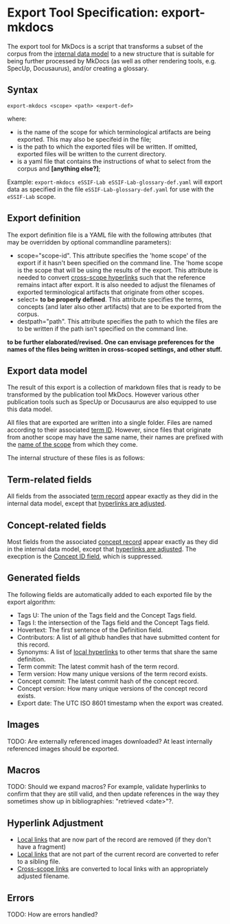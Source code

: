 # Export Tool Specification: export-mkdocs

The export tool for MkDocs is a script that transforms a subset of the corpus from the [internal data model](internal-data-model.md) to a new structure that is suitable for being further processed by MkDocs (as well as other rendering tools, e.g. SpecUp, Docusaurus), and/or creating a glossary. 

## Syntax

```
export-mkdocs <scope> <path> <export-def>
```
where:

- <scope> is the name of the scope for which terminological artifacts are being exported. This may also be specifeid in the <export-def> file;
- <path>  is the path to which the exported files will be written. If omitted, exported files will be written to the current directory.
- <export-def> is a yaml file that contains the instructions of what to select from the corpus and **[anything else?]**;

Example: `export-mkdocs eSSIF-Lab eSSIF-Lab-glossary-def.yaml` will export data as specified in the file `eSSIF-Lab-glossary-def.yaml` for use with the `eSSIF-Lab` scope.

## Export definition

The export definition file is a YAML file with the following attributes (that may be overridden by optional commandline parameters):

- scope="scope-id". This attribute specifies the 'home scope' of the export if it hasn't been specified on the command line. The 'home scope is the scope that will be using the results of the export. This attribute is needed to convert [cross-scope hyperlinks](reference_needed) such that the reference remains intact after export. It is also needed to adjust the filenames of exported terminological artifacts that originate from other scopes.
- select= **to be properly defined**. This attribute specifies the terms, concepts (and later also other artifacts) that are to be exported from the corpus.
- destpath="path". This attribute specifies the path to which the files are to be written if the path isn't specified on the command line.

**to be further elaborated/revised. One can envisage preferences for the names of the files being written in cross-scoped settings, and other stuff.**

## Export data model

The result of this export is a collection of markdown files that is ready to be transformed by the publication tool MkDocs. However various other publication tools such as SpecUp or Docusaurus are also equipped to use this data model. 

All files that are exported are written into a single folder. Files are named according to their associated [term ID](term-record.md#naming). However, since files that originate from another scope may have the same name, their names are prefixed with the [name of the scope](reference_needed) from which they come. 

The internal structure of these files is as follows:

## Term-related fields

All fields from the associated [term record](term-record.md) appear exactly as they did in the internal data model, except that [hyperlinks are adjusted](#hyperlink-adjustment).

## Concept-related fields

Most fields from the associated [concept record](concept-record.md) appear exactly as they did in the internal data model, except that [hyperlinks are adjusted](#hyperlink-adjustment). The execption is the [Concept ID field](concept-record.md#concept-id), which is suppressed.

## Generated fields

The following fields are automatically added to each exported file by the export algorithm:

* Tags U: The union of the Tags field and the Concept Tags field.
* Tags I: the intersection of the Tags field and the Concept Tags field.
* Hovertext: The first sentence of the Definition field.
* Contributors: A list of all github handles that have submitted content for this record.
* Synonyms: A list of [local hyperlinks](hyperlinks.md#local-links) to other terms that share the same definition.
* Term commit: The latest commit hash of the term record.
* Term version: How many unique versions of the term record exists.
* Concept commit: The latest commit hash of the concept record.
* Concept version: How many unique versions of the concept record exists.
* Export date: The UTC ISO 8601 timestamp when the export was created.

## Images
TODO: Are externally referenced images downloaded? At least internally referenced images should be exported. 

## Macros
TODO: Should we expand macros? For example, validate hyperlinks to confirm that they are still valid, and then update references in the way they sometimes show up in bibliographies: "retrieved &lt;date&gt;"?.

## Hyperlink Adjustment
* [Local links](hyperlinks.md#local-links) that are now part of the record are removed (if they don't have a fragment)
* [Local links](hyperlinks.md#local-links) that are not part of the current record are converted to refer to a sibling file.
* [Cross-scope links](hyperlinks.md#cross-scope-links) are converted to local links with an appropriately adjusted filename.

## Errors
TODO: How are errors handled?
